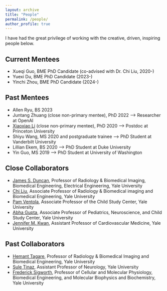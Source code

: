 ```yaml
---
layout: archive
title: "People"
permalink: /people/
author_profile: true
---
```


I have had the great privilege of working with the creative, driven, inspiring people below.

## Current Mentees
- Xueqi Guo, BME PhD Candidate (co-advised with Dr. Chi Liu, 2020-)
- Yuexi Du, BME PhD Candidate (2023-)
- Yinchi Zhou, BME PhD Candidate (2024-)

## Past Mentees
- Allen Ryu, BS 2023
- Juntang Zhuang (close non-primary mentee), PhD 2022 --> Researcher at OpenAI
- [Xiaoxiao Li](https://xxlya.github.io/xiaoxiao/) (close non-primary mentee), PhD 2020 --> Postdoc at Princeton University
- Shiyu Wang, MS 2020 and postgraduate trainee --> PhD Student at Vanderbilt University 
- Lillian Ekem, BS 2020 --> PhD Student at Duke University
- Yin Guo, MS 2019 --> PhD Student at University of Washington

## Close Collaborators
- [James S. Duncan](https://medicine.yale.edu/profile/james-duncan/), Professor of Radiology & Biomedical Imaging, Biomedical Engineering, Electrical Engineering, Yale University
- [Chi Liu](https://medicine.yale.edu/profile/chi-liu/), Associate Professor of Radiology & Biomedical imaging and Biomedical Engineering, Yale University
- [Pam Ventola](https://medicine.yale.edu/profile/pamela-ventola/), Associate Professor of the Child Study Center, Yale University
- [Abha Gupta](https://medicine.yale.edu/profile/abha-gupta/), Associate Professor of Pediatrics, Neuroscience, and Child Study Center, Yale University
- [Jennifer M. Kwan](https://medicine.yale.edu/profile/jennifer-kwan/), Assistant Professor of Cardiovascular Medicine, Yale University

## Past Collaborators
- [Hemant Tagare](https://medicine.yale.edu/profile/hemant-tagare/), Professor of Radiology & Biomedical Imaging and Biomedical Engineering, Yale University
- [Sule Tinaz](https://medicine.yale.edu/profile/sule-tinaz/), Assistant Professor of Neurology, Yale University
- [Frederick Sigworth](https://medicine.yale.edu/profile/fred-sigworth/), Professor of Cellular and Molecular Physiology, Biomedical Engineering, and Molecular Biophysics and Biochemistry, Yale University
